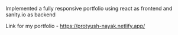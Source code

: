 Implemented a fully responsive portfolio using react as frontend and sanity.io as backend

Link for my portfolio - https://protyush-nayak.netlify.app/

